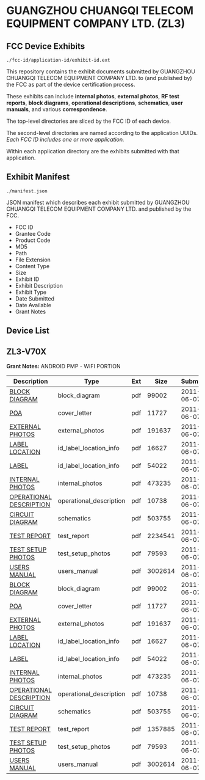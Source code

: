 # GUANGZHOU CHUANGQI TELECOM EQUIPMENT COMPANY LTD. (ZL3)
## FCC Device Exhibits

```
./fcc-id/application-id/exhibit-id.ext
```

This repository contains the exhibit documents submitted by GUANGZHOU CHUANGQI TELECOM EQUIPMENT COMPANY LTD. to (and published by) the FCC as part of the device certification process.

These exhibits can include **internal photos**, **external photos**, **RF test reports**, **block diagrams**, **operational descriptions**, **schematics**, **user manuals**, and various **correspondence**.

The top-level directories are sliced by the FCC ID of each device.

The second-level directories are named according to the application UUIDs. *Each FCC ID includes one or more application.*

Within each application directory are the exhibits submitted with that application. 

## Exhibit Manifest

```
./manifest.json
```

JSON manifest which describes each exhibit submitted by GUANGZHOU CHUANGQI TELECOM EQUIPMENT COMPANY LTD. and published by the FCC.

- FCC ID
- Grantee Code
- Product Code
- MD5
- Path
- File Extension
- Content Type
- Size
- Exhibit ID
- Exhibit Description
- Exhibit Type
- Date Submitted
- Date Available
- Grant Notes

## Device List
## ZL3-V70X
**Grant Notes:** ANDROID PMP - WIFI PORTION

| Description | Type | Ext | Size | Submitted | Available |
| ----------- | ---- | --- | ---- | --------- | --------- |
| [BLOCK DIAGRAM](ZL3-V70X/8e5be8e7db66e88eea9b8cd73e872805/1478466.pdf) | block_diagram | pdf | 99002 | 2011-06-07 | 2011-06-07 |
| [POA](ZL3-V70X/8e5be8e7db66e88eea9b8cd73e872805/1478474.pdf) | cover_letter | pdf | 11727 | 2011-06-07 | 2011-06-07 |
| [EXTERNAL PHOTOS](ZL3-V70X/8e5be8e7db66e88eea9b8cd73e872805/1478468.pdf) | external_photos | pdf | 191637 | 2011-06-07 | 2011-06-07 |
| [LABEL LOCATION](ZL3-V70X/8e5be8e7db66e88eea9b8cd73e872805/1478469.pdf) | id_label_location_info | pdf | 16627 | 2011-06-07 | 2011-06-07 |
| [LABEL](ZL3-V70X/8e5be8e7db66e88eea9b8cd73e872805/1478470.pdf) | id_label_location_info | pdf | 54022 | 2011-06-07 | 2011-06-07 |
| [INTERNAL PHOTOS](ZL3-V70X/8e5be8e7db66e88eea9b8cd73e872805/1478472.pdf) | internal_photos | pdf | 473235 | 2011-06-07 | 2011-06-07 |
| [OPERATIONAL DESCRIPTION](ZL3-V70X/8e5be8e7db66e88eea9b8cd73e872805/1478473.pdf) | operational_description | pdf | 10738 | 2011-06-07 | 2011-06-07 |
| [CIRCUIT DIAGRAM](ZL3-V70X/8e5be8e7db66e88eea9b8cd73e872805/1478467.pdf) | schematics | pdf | 503755 | 2011-06-07 | 2011-06-07 |
| [TEST REPORT](ZL3-V70X/8e5be8e7db66e88eea9b8cd73e872805/1478471.pdf) | test_report | pdf | 2234541 | 2011-06-07 | 2011-06-07 |
| [TEST SETUP PHOTOS](ZL3-V70X/8e5be8e7db66e88eea9b8cd73e872805/1478475.pdf) | test_setup_photos | pdf | 79593 | 2011-06-07 | 2011-06-07 |
| [USERS MANUAL](ZL3-V70X/8e5be8e7db66e88eea9b8cd73e872805/1478476.pdf) | users_manual | pdf | 3002614 | 2011-06-07 | 2011-06-07 |
| [BLOCK DIAGRAM](ZL3-V70X/a52a66c40ec0c52604aa0c5769de5057/1478466.pdf) | block_diagram | pdf | 99002 | 2011-06-07 | 2011-06-07 |
| [POA](ZL3-V70X/a52a66c40ec0c52604aa0c5769de5057/1478474.pdf) | cover_letter | pdf | 11727 | 2011-06-07 | 2011-06-07 |
| [EXTERNAL PHOTOS](ZL3-V70X/a52a66c40ec0c52604aa0c5769de5057/1478468.pdf) | external_photos | pdf | 191637 | 2011-06-07 | 2011-06-07 |
| [LABEL LOCATION](ZL3-V70X/a52a66c40ec0c52604aa0c5769de5057/1478469.pdf) | id_label_location_info | pdf | 16627 | 2011-06-07 | 2011-06-07 |
| [LABEL](ZL3-V70X/a52a66c40ec0c52604aa0c5769de5057/1478470.pdf) | id_label_location_info | pdf | 54022 | 2011-06-07 | 2011-06-07 |
| [INTERNAL PHOTOS](ZL3-V70X/a52a66c40ec0c52604aa0c5769de5057/1478472.pdf) | internal_photos | pdf | 473235 | 2011-06-07 | 2011-06-07 |
| [OPERATIONAL DESCRIPTION](ZL3-V70X/a52a66c40ec0c52604aa0c5769de5057/1478473.pdf) | operational_description | pdf | 10738 | 2011-06-07 | 2011-06-07 |
| [CIRCUIT DIAGRAM](ZL3-V70X/a52a66c40ec0c52604aa0c5769de5057/1478467.pdf) | schematics | pdf | 503755 | 2011-06-07 | 2011-06-07 |
| [TEST REPORT](ZL3-V70X/a52a66c40ec0c52604aa0c5769de5057/1478482.pdf) | test_report | pdf | 1357885 | 2011-06-07 | 2011-06-07 |
| [TEST SETUP PHOTOS](ZL3-V70X/a52a66c40ec0c52604aa0c5769de5057/1478475.pdf) | test_setup_photos | pdf | 79593 | 2011-06-07 | 2011-06-07 |
| [USERS MANUAL](ZL3-V70X/a52a66c40ec0c52604aa0c5769de5057/1478476.pdf) | users_manual | pdf | 3002614 | 2011-06-07 | 2011-06-07 |
